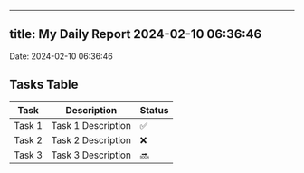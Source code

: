 
---
title: My Daily Report 2024-02-10 06:36:46
---

Date: 2024-02-10 06:36:46

## Tasks Table

| Task | Description | Status |
|------|-------------|--------|
| Task 1 | Task 1 Description | ✅ |
| Task 2 | Task 2 Description | ❌ |
| Task 3 | Task 3 Description | 🔜 |
